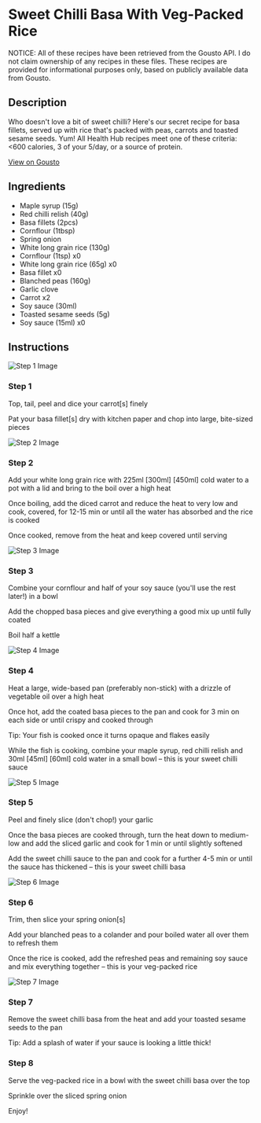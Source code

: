 # Sweet Chilli Basa With Veg-Packed Rice

NOTICE: All of these recipes have been retrieved from the Gousto API. I do not claim ownership of any recipes in these files. These recipes are provided for informational purposes only, based on publicly available data from Gousto.

## Description

Who doesn't love a bit of sweet chilli? Here's our secret recipe for basa fillets, served up with rice that's packed with peas, carrots and toasted sesame seeds. Yum! All Health Hub recipes meet one of these criteria: <600 calories, 3 of your 5/day, or a source of protein.

[View on Gousto](https://www.gousto.co.uk/recipes/cookbook/sweet-chilli-basa-with-veg-packed-rice)

## Ingredients

- Maple syrup (15g)
- Red chilli relish (40g)
- Basa fillets (2pcs)
- Cornflour (1tbsp)
- Spring onion
- White long grain rice (130g)
- Cornflour (1tsp) x0
- White long grain rice (65g) x0
- Basa fillet x0
- Blanched peas (160g)
- Garlic clove
- Carrot x2
- Soy sauce (30ml)
- Toasted sesame seeds (5g)
- Soy sauce (15ml) x0

## Instructions

![Step 1 Image](https://production-media.gousto.co.uk/cms/recipe-step-image/step-1-15-1732190449376-x200.jpg)

### Step 1

Top, tail, peel and dice your carrot[s] finely

Pat your basa fillet[s] dry with kitchen paper and chop into large, bite-sized pieces

![Step 2 Image](https://production-media.gousto.co.uk/cms/recipe-step-image/Step-2-17-1732190459994-x200.jpg)

### Step 2

Add your white long grain rice with 225ml <span class="text-purple">[300ml]</span> <span class="text-danger">[450ml]</span> cold water to a pot with a lid and bring to the boil over a high heat

Once boiling, add the diced carrot and reduce the heat to very low and cook, covered, for 12-15 min or until all the water has absorbed and the rice is cooked

Once cooked, remove from the heat and keep covered until serving

![Step 3 Image](https://production-media.gousto.co.uk/cms/recipe-step-image/Step-3-1686065164002-x200.jpg)

### Step 3

Combine your cornflour and half of your soy sauce (you'll use the rest later!) in a bowl

Add the chopped basa pieces and give everything a good mix up until fully coated

Boil half a kettle

![Step 4 Image](https://production-media.gousto.co.uk/cms/recipe-step-image/Step-4-1686065168685-x200.jpg)

### Step 4

Heat a large, wide-based pan (preferably non-stick) with a drizzle of vegetable oil over a high heat

Once hot, add the coated basa pieces to the pan and cook for 3 min on each side or until crispy and cooked through

Tip: Your fish is cooked once it turns opaque and flakes easily

While the fish is cooking, combine your maple syrup, red chilli relish and 30ml <span class="text-purple">[45ml]</span> <span class="text-danger">[60ml]</span> cold water in a small bowl – this is your sweet chilli sauce

![Step 5 Image](https://production-media.gousto.co.uk/cms/recipe-step-image/Step-5-1686065173503-x200.jpg)

### Step 5

Peel and finely slice (don't chop!) your garlic

Once the basa pieces are cooked through, turn the heat down to medium-low and add the sliced garlic and cook for 1 min or until slightly softened

Add the sweet chilli sauce to the pan and cook for a further 4-5 min or until the sauce has thickened – this is your sweet chilli basa

![Step 6 Image](https://production-media.gousto.co.uk/cms/recipe-step-image/Step-6-1686065178002-x200.jpg)

### Step 6

Trim, then slice your spring onion[s]

Add your blanched peas to a colander and pour boiled water all over them to refresh them

Once the rice is cooked, add the refreshed peas and remaining soy sauce and mix everything together – this is your veg-packed rice

![Step 7 Image](https://production-media.gousto.co.uk/cms/recipe-step-image/Step-7-1686065183462-x200.jpg)

### Step 7

Remove the sweet chilli basa from the heat and add your toasted sesame seeds to the pan

Tip: Add a splash of water if your sauce is looking a little thick!

### Step 8

Serve the veg-packed rice in a bowl with the sweet chilli basa over the top

Sprinkle over the sliced spring onion

Enjoy!

